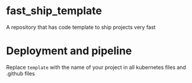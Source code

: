 # fast_ship_template

A repository that has code template to ship projects very fast

# Deployment and pipeline

Replace `template` with the name of your project in all kubernetes files and .github files
